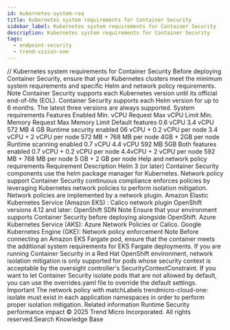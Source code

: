 ```yaml
---
id: kubernetes-system-req
title: Kubernetes system requirements for Container Security
sidebar_label: Kubernetes system requirements for Container Security
description: Kubernetes system requirements for Container Security
tags:
  - endpoint-security
  - trend-vision-one
---
```


/*<![CDATA[*/ $('#title').html($('meta[name=map-description]').attr('content')); /*]]>*/ Kubernetes system requirements for Container Security Before deploying Container Security, ensure that your Kubernetes clusters meet the minimum system requirements and specific Helm and network policy requirements. Note Container Security supports each Kubernetes version until its official end-of-life (EOL). Container Security supports each Helm version for up to 6 months. The latest three versions are always supported. System requirements Features Enabled Min. vCPU Request Max vCPU Limit Min. Memory Request Max Memory Limit Default features 0.6 vCPU 3.4 vCPU 572 MB 4 GB Runtime security enabled 06 vCPU + 0.2 vCPU per node 3.4 vCPU + 2 vCPU per node 572 MB + 768 MB per node 4GB + 2GB per node Runtime scanning enabled 0.7 vCPU 4.4 vCPU 592 MB 5GB Both features enabled 0.7 vCPU + 0.2 vCPU per node 4.4vCPU + 2 vCPU per node 592 MB + 768 MB per node 5 GB + 2 GB per node Help and network policy requirements Requirement Description Helm 3 (or later) Container Security components use the helm package manager for Kubernetes. Network policy support Container Security continuous compliance enforces policies by leveraging Kubernetes network policies to perform isolation mitigation. Network policies are implemented by a network plugin. Amazon Elastic Kubernetes Service (Amazon EKS) : Calico network plugin OpenShift versions 4.12 and later: OpenShift SDN Note Ensure that your environment supports Container Security before deploying alongside OpenShift. Azure Kubernetes Service (AKS): Azure Network Policies or Calico. Google Kubernetes Engine (GKE): Network policy enforcement Note Before connecting an Amazon EKS Fargate pod, ensure that the container meets the additional system requirements for EKS Fargate deployments. If you are running Container Security in a Red Hat OpenShift environment, network isolation mitigation is only supported for pods whose security context is acceptable by the oversight controller's SecurityContextConstraint. If you want to let Container Security isolate pods that are not allowed by default, you can use the overrides.yaml file to override the default settings. Important The network policy with matchLabels trendmicro-cloud-one: isolate must exist in each application namespaces in order to perform proper isolation mitigation. Related information Runtime Security performance impact © 2025 Trend Micro Incorporated. All rights reserved.Search Knowledge Base